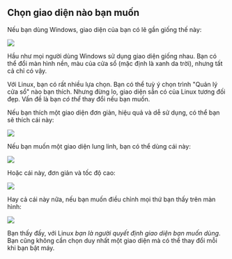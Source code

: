 <?php require("../../entete.php"); ?> <?php require("../../base.php"); ?> <?php require("../../fonctions.php"); ?>

<div id="corps">

<h2>Chọn giao diện nào bạn muốn</h2>

<p>Nếu bạn dùng Windows, giao diện của bạn có lẽ gần giống thế này:</p>

<img src="Images/windows_vista.jpg" />

<p>Hầu như mọi người dùng Windows sử dụng giao diện giống nhau. Bạn có thể đổi màn hình nền, 
màu của cửa sổ (mặc định là xanh da trời), nhưng tất cả chỉ có vậy.</p>

<p>Với Linux, bạn có rất nhiều lựa chọn. Bạn có thể tuỳ ý chọn trình "Quản lý cửa sổ" nào 
bạn thích. Nhưng đừng lo, giao diện sẵn có của Linux tương đối đẹp. Vấn đề là bạn 
<i>có thể</i> thay đổi nếu bạn muốn.</p>

<p>Nếu bạn thích một giao diện đơn giản, hiệu quả và dễ sử dụng, có thể bạn sẽ thích cái này:</p>

<img src="Images/ubuntu.jpg"/>

<p>Nếu bạn muốn một giao diện lung linh, bạn có thể dùng cái này:</p>

<img src="Images/kde.png" />

<p>Hoặc cái này, đơn giản và tốc độ cao:</p>

<img src="Images/xfce.jpg" />

<p>Hay cả cái này nữa, nếu bạn muốn điều chỉnh mọi thứ bạn thấy trên màn hình:</p>

<img src="Images/wm.jpg" />

<p>Bạn thấy đấy, với Linux <i>bạn là người quyết định giao diện bạn muốn dùng</i>. Bạn 
cũng không cần chọn duy nhất một giao diện mà có thể thay đổi mỗi khi bạn bật máy.</p>

</div>
</body>
</html>
